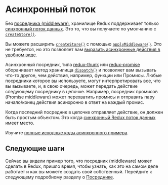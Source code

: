 # Асинхронный поток

Без [посредника (middleware)](Middleware.md), хранилище Redux поддерживает только [синхронный поток данных](../basics/DataFlow.md). Это то, что вы получаете по умолчанию с [`createStore()`](../api/createStore.md).

Вы можете расширить [`createStore()`](../api/createStore.md) с помощью [`applyMiddleware()`](../api/applyMiddleware.md). Это не требуется, но это позволяет вам [выразить асинхронные действия в удобном виде](AsyncActions.md).

Асинхронный посредник, типа [redux-thunk](https://github.com/gaearon/redux-thunk) или [redux-promise](https://github.com/acdlite/redux-promise) оборачивает метод хранилища [`dispatch()`](../api/Store.md#dispatch) и позволяет вам вызывать что-то другое, чем действия, например, функции или Промисы. Любые посредники которое вы используете, могут интерпретировать все, что вы вызываете, и, в свою очередь, может передать действие следующему посреднику в цепочке. Например, посредник промисов (Promise middleware) может перехватить промисы и отправить пару начало/конец действия асинхронно в ответ на каждый промис.

Когда последний посредник в цепочке отправляет действие, он должен быть простым объектом. Это когда [синхронный Redux поток данных](../basics/DataFlow.md) имеет место.

Изучите [полные исходные коды асинхронного примера](ExampleRedditAPI.md).

## Следующие шаги

Сейчас вы видели пример того, что посредник (middleware) может сделать в Redux,
пришло время, чтобы узнать, как это на самом деле работает и как вы можете создать свой собственный. Перейдите к следующему подробному разделу о [Посреднике](Middleware.md).
